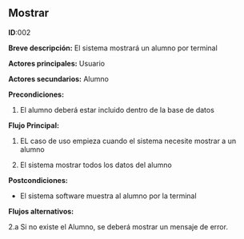 ## Mostrar

**ID**:002

**Breve descripción:** El sistema mostrará un alumno por terminal

**Actores principales:** Usuario

**Actores secundarios:** Alumno

**Precondiciones:**

1. El alumno deberá estar incluido dentro de la base de datos


**Flujo Principal:**

1. EL caso de uso empieza cuando el sistema necesite mostrar a un alumno

2. El sistema mostrar todos los datos del alumno

**Postcondiciones:**

* El sistema software muestra al alumno por la terminal

**Flujos alternativos:**

2.a Si no existe el Alumno, se deberá mostrar un mensaje de error.
